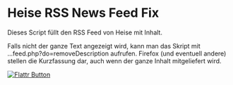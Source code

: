 Heise RSS News Feed Fix
=======================

Dieses Script füllt den RSS Feed von Heise mit Inhalt.

Falls nicht der ganze Text angezeigt wird, kann man das Skript mit 
...feed.php?do=removeDescription aufrufen. Firefox (und eventuell andere)
stellen die Kurzfassung dar, auch wenn der ganze Inhalt mitgeliefert wird.

[![Flattr Button](http://api.flattr.com/button/button-compact-static-100x17.png "Flattr This!")](https://flattr.com/thing/714992 "Heise News Feed Fix")
